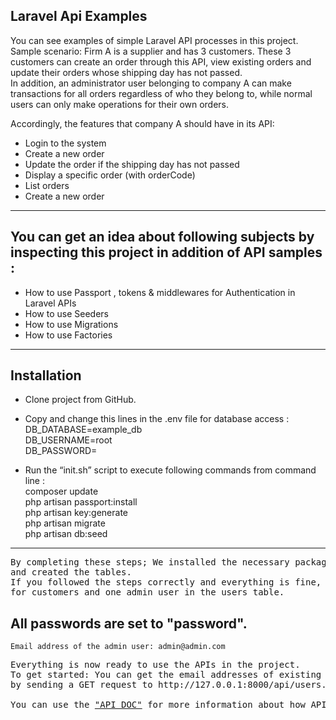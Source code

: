 ## Laravel Api Examples

You can see examples of simple Laravel API processes in this project. <br>
Sample scenario: Firm A is a supplier and has 3 customers. These 3 customers can create an order through this API, view existing orders and
update their orders whose shipping day has not passed. <br>
In addition, an administrator user belonging to company A can make transactions for all orders regardless of who they belong to, while normal users can only make operations for their own orders. <br>

Accordingly, the features that company A should have in its API:
<ul>
    <li> Login to the system </li>
    <li> Create a new order </li>
    <li> Update the order  if the shipping day has not passed</li>
    <li> Display a specific order (with orderCode) </li>
    <li> List orders </li>
    <li> Create a new order </li>
</ul>

<hr>

## You can get an idea about following subjects by inspecting this project in addition of API samples : 
<ul>
    <li> How to use Passport , tokens & middlewares for Authentication in Laravel APIs </li>
    <li> How to use Seeders </li>
    <li> How to use Migrations </li>
    <li> How to use Factories </li>
</ul>
<hr>

## Installation

- Clone project from GitHub.

- Copy and change this lines in the .env file for database access :    <br>
    DB_DATABASE=example_db  <br>
    DB_USERNAME=root  <br>
    DB_PASSWORD=  <br>


- Run the “init.sh” script to execute following commands from command line :   <br>
    composer update  <br>
    php artisan passport:install  <br>
    php artisan key:generate  <br>
    php artisan migrate  <br>
    php artisan db:seed  <br>

<hr>
<pre>
By completing these steps; We installed the necessary packages, made the necessary settings for the database connection,
and created the tables.
If you followed the steps correctly and everything is fine, there should be 3 records created using "factory"
for customers and one admin user in the users table. 
</pre>

## All passwords are set to "password".
 	Email address of the admin user: admin@admin.com

<pre>
Everything is now ready to use the APIs in the project.
To get started: You can get the email addresses of existing users 
by sending a GET request to http://127.0.0.1:8000/api/users.

You can use the <a href="https://github.com/madilekci/laravelApiExamples/blob/main/Api%20Doc.pdf">"API DOC"</a> for more information about how APIs can be used.
</pre>
